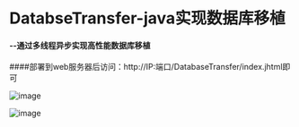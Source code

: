 # DatabseTransfer-java实现数据库移植
#### --通过多线程异步实现高性能数据库移植
####部署到web服务器后访问：http://IP:端口/DatabaseTransfer/index.jhtml即可



![image](https://github.com/java-key-code/DatabseTransfer/raw/master/images/index.png)



![image](https://github.com/java-key-code/DatabseTransfer/raw/master/images/tables.png)
